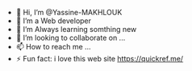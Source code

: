 - 👋 Hi, I’m @Yassine-MAKHLOUK
- 👀 I’m a Web developer
- 🌱 I’m Always learning somthing new
- 💞️ I’m looking to collaborate on ...
- 📫 How to reach me ...
- ⚡ Fun fact: i love this web site https://quickref.me/

<!---
Yassine-MAKHLOUK/Yassine-MAKHLOUK is a ✨ special ✨ repository because its `README.md` (this file) appears on your GitHub profile.
You can click the Preview link to take a look at your changes.
--->
